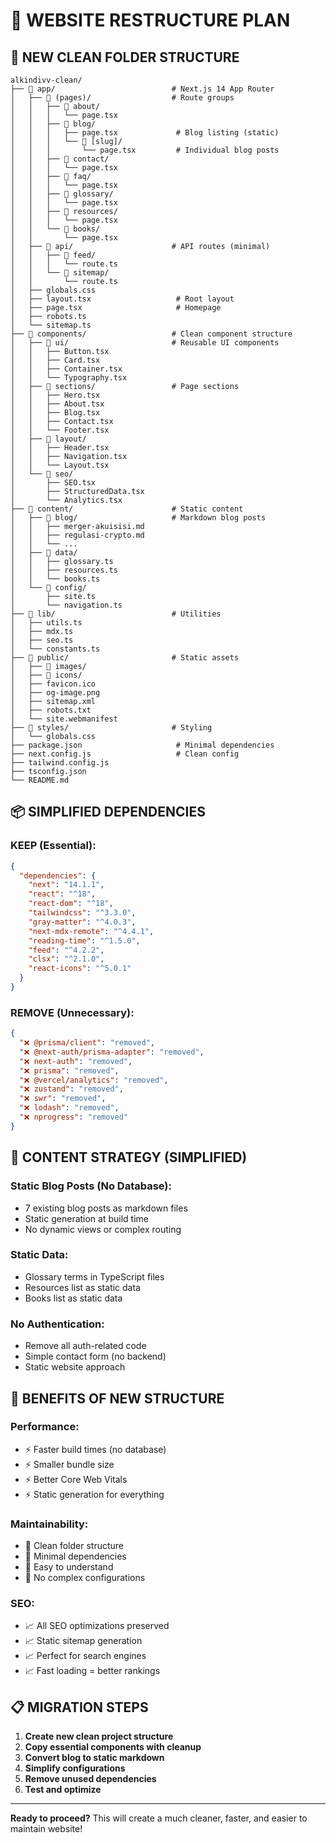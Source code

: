 # 🧹 WEBSITE RESTRUCTURE PLAN

## 📁 NEW CLEAN FOLDER STRUCTURE

```
alkindivv-clean/
├── 📁 app/                          # Next.js 14 App Router
│   ├── 📁 (pages)/                  # Route groups
│   │   ├── 📁 about/
│   │   │   └── page.tsx
│   │   ├── 📁 blog/
│   │   │   ├── page.tsx             # Blog listing (static)
│   │   │   └── 📁 [slug]/
│   │   │       └── page.tsx         # Individual blog posts
│   │   ├── 📁 contact/
│   │   │   └── page.tsx
│   │   ├── 📁 faq/
│   │   │   └── page.tsx
│   │   ├── 📁 glossary/
│   │   │   └── page.tsx
│   │   ├── 📁 resources/
│   │   │   └── page.tsx
│   │   └── 📁 books/
│   │       └── page.tsx
│   ├── 📁 api/                      # API routes (minimal)
│   │   ├── 📁 feed/
│   │   │   └── route.ts
│   │   └── 📁 sitemap/
│   │       └── route.ts
│   ├── globals.css
│   ├── layout.tsx                   # Root layout
│   ├── page.tsx                     # Homepage
│   ├── robots.ts
│   └── sitemap.ts
├── 📁 components/                   # Clean component structure
│   ├── 📁 ui/                       # Reusable UI components
│   │   ├── Button.tsx
│   │   ├── Card.tsx
│   │   ├── Container.tsx
│   │   └── Typography.tsx
│   ├── 📁 sections/                 # Page sections
│   │   ├── Hero.tsx
│   │   ├── About.tsx
│   │   ├── Blog.tsx
│   │   ├── Contact.tsx
│   │   └── Footer.tsx
│   ├── 📁 layout/
│   │   ├── Header.tsx
│   │   ├── Navigation.tsx
│   │   └── Layout.tsx
│   └── 📁 seo/
│       ├── SEO.tsx
│       ├── StructuredData.tsx
│       └── Analytics.tsx
├── 📁 content/                      # Static content
│   ├── 📁 blog/                     # Markdown blog posts
│   │   ├── merger-akuisisi.md
│   │   ├── regulasi-crypto.md
│   │   └── ...
│   ├── 📁 data/
│   │   ├── glossary.ts
│   │   ├── resources.ts
│   │   └── books.ts
│   └── 📁 config/
│       ├── site.ts
│       └── navigation.ts
├── 📁 lib/                          # Utilities
│   ├── utils.ts
│   ├── mdx.ts
│   ├── seo.ts
│   └── constants.ts
├── 📁 public/                       # Static assets
│   ├── 📁 images/
│   ├── 📁 icons/
│   ├── favicon.ico
│   ├── og-image.png
│   ├── sitemap.xml
│   ├── robots.txt
│   └── site.webmanifest
├── 📁 styles/                       # Styling
│   └── globals.css
├── package.json                     # Minimal dependencies
├── next.config.js                   # Clean config
├── tailwind.config.js
├── tsconfig.json
└── README.md
```

## 📦 SIMPLIFIED DEPENDENCIES

### **KEEP (Essential):**

```json
{
  "dependencies": {
    "next": "14.1.1",
    "react": "^18",
    "react-dom": "^18",
    "tailwindcss": "^3.3.0",
    "gray-matter": "^4.0.3",
    "next-mdx-remote": "^4.4.1",
    "reading-time": "^1.5.0",
    "feed": "^4.2.2",
    "clsx": "^2.1.0",
    "react-icons": "^5.0.1"
  }
}
```

### **REMOVE (Unnecessary):**

```json
{
  "❌ @prisma/client": "removed",
  "❌ @next-auth/prisma-adapter": "removed",
  "❌ next-auth": "removed",
  "❌ prisma": "removed",
  "❌ @vercel/analytics": "removed",
  "❌ zustand": "removed",
  "❌ swr": "removed",
  "❌ lodash": "removed",
  "❌ nprogress": "removed"
}
```

## 🎯 CONTENT STRATEGY (SIMPLIFIED)

### **Static Blog Posts (No Database):**

- 7 existing blog posts as markdown files
- Static generation at build time
- No dynamic views or complex routing

### **Static Data:**

- Glossary terms in TypeScript files
- Resources list as static data
- Books list as static data

### **No Authentication:**

- Remove all auth-related code
- Simple contact form (no backend)
- Static website approach

## 🚀 BENEFITS OF NEW STRUCTURE

### **Performance:**

- ⚡ Faster build times (no database)
- ⚡ Smaller bundle size
- ⚡ Better Core Web Vitals
- ⚡ Static generation for everything

### **Maintainability:**

- 🧹 Clean folder structure
- 🧹 Minimal dependencies
- 🧹 Easy to understand
- 🧹 No complex configurations

### **SEO:**

- 📈 All SEO optimizations preserved
- 📈 Static sitemap generation
- 📈 Perfect for search engines
- 📈 Fast loading = better rankings

## 📋 MIGRATION STEPS

1. **Create new clean project structure**
2. **Copy essential components with cleanup**
3. **Convert blog to static markdown**
4. **Simplify configurations**
5. **Remove unused dependencies**
6. **Test and optimize**

---

**Ready to proceed?** This will create a much cleaner, faster, and easier to maintain website!
